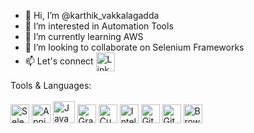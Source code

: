 - 👋 Hi, I’m @karthik_vakkalagadda
- 👀 I’m interested in Automation Tools
- 🌱 I’m currently learning AWS
- 💞️ I’m looking to collaborate on Selenium Frameworks
- 📫 Let's connect <a target="_blank" href="https://www.linkedin.com/in/karthik-vakkalagadda/">
                      <img alt="LinkedIn" align=center width=30px src="https://brandlogos.net/wp-content/uploads/2016/06/linkedin-logo.png" />
                    </a>
                      
Tools & Languages:
<br></br>
<img alt="Selenium" height=30px src="https://seeklogo.com/images/S/selenium-logo-A1B53CEFB0-seeklogo.com.png" />
<img alt="Appium" height=30px src="https://brandslogos.com/wp-content/uploads/thumbs/appium-logo-vector.svg" />
<img alt="Java" height=35px src="https://blog.adamgamboa.dev/wp-content/uploads/2021/01/java-logo_396-400x400.png" />
<img alt="Gradle" height=30px src="https://ih1.redbubble.net/image.1160202173.8174/poster,504x498,f8f8f8-pad,600x600,f8f8f8.jpg" />
<img alt="Cucumber" height=30px src="https://brandslogos.com/wp-content/uploads/images/large/cucumber-logo.png"/>
<img alt="IntelliJ" height=30px src="https://resources.jetbrains.com/storage/products/intellij-idea/img/meta/intellij-idea_logo_300x300.png" />
<img alt="GitLab" height=30px src="https://logodix.com/logo/258469.png" />
<img alt="Git" height=30px src="https://git-scm.com/images/logos/downloads/Git-Icon-1788C.png" />
<a target="_blank" href="https://www.browserstack.com/"> 
  <img alt="Browserstack" height=30px src="https://cdn.freebiesupply.com/logos/large/2x/browserstack-logo-png-transparent.png" /> 
</a>





<!---
kavikar/kavikar is a ✨ special ✨ repository because its `README.md` (this file) appears on your GitHub profile.
You can click the Preview link to take a look at your changes.
--->
